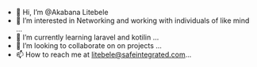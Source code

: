 - 👋 Hi, I’m @Akabana Litebele
- 👀 I’m interested in Networking and working with individuals of like mind ...
- 🌱 I’m currently learning laravel and kotilin ...
- 💞️ I’m looking to collaborate on on projects ...
- 📫 How to reach me at litebele@safeintegrated.com...

<!---
Akalits/Akalits is a ✨ special ✨ repository because its `README.md` (this file) appears on your GitHub profile.
You can click the Preview link to take a look at your changes.
--->
